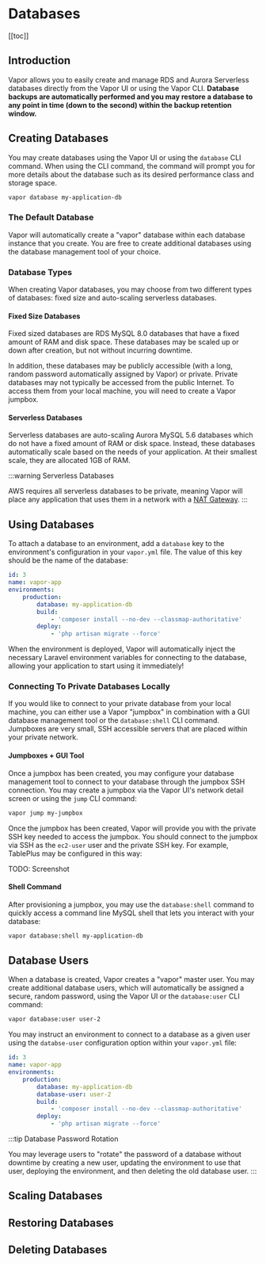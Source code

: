 # Databases

[[toc]]

## Introduction

Vapor allows you to easily create and manage RDS and Aurora Serverless databases directly from the Vapor UI or using the Vapor CLI. **Database backups are automatically performed and you may restore a database to any point in time (down to the second) within the backup retention window.**

## Creating Databases

You may create databases using the Vapor UI or using the `database` CLI command. When using the CLI command, the command will prompt you for more details about the database such as its desired performance class and storage space.

```bash
vapor database my-application-db
```

### The Default Database

Vapor will automatically create a "vapor" database within each database instance that you create. You are free to create additional databases using the database management tool of your choice.

### Database Types

When creating Vapor databases, you may choose from two different types of databases: fixed size and auto-scaling serverless databases.

#### Fixed Size Databases

Fixed sized databases are RDS MySQL 8.0 databases that have a fixed amount of RAM and disk space. These databases may be scaled up or down after creation, but not without incurring downtime.

In addition, these databases may be publicly accessible (with a long, random password automatically assigned by Vapor) or private. Private databases may not typically be accessed from the public Internet. To access them from your local machine, you will need to create a Vapor jumpbox.

#### Serverless Databases

Serverless databases are auto-scaling Aurora MySQL 5.6 databases which do not have a fixed amount of RAM or disk space. Instead, these databases automatically scale based on the needs of your application. At their smallest scale, they are allocated 1GB of RAM.

:::warning Serverless Databases

AWS requires all serverless databases to be private, meaning Vapor will place any application that uses them in a network with a [NAT Gateway](./networks.md#nat-gateways).
:::

## Using Databases

To attach a database to an environment, add a `database` key to the environment's configuration in your `vapor.yml` file. The value of this key should be the name of the database:

```yaml
id: 3
name: vapor-app
environments:
    production:
        database: my-application-db
        build:
            - 'composer install --no-dev --classmap-authoritative'
        deploy:
            - 'php artisan migrate --force'
```

When the environment is deployed, Vapor will automatically inject the necessary Laravel environment variables for connecting to the database, allowing your application to start using it immediately!

### Connecting To Private Databases Locally

If you would like to connect to your private database from your local machine, you can either use a Vapor "jumpbox" in combination with a GUI database management tool or the `database:shell` CLI command. Jumpboxes are very small, SSH accessible servers that are placed within your private network.

#### Jumpboxes + GUI Tool

Once a jumpbox has been created, you may configure your database management tool to connect to your database through the jumpbox SSH connection. You may create a jumpbox via the Vapor UI's network detail screen or using the `jump` CLI command:

```bash
vapor jump my-jumpbox
```

Once the jumpbox has been created, Vapor will provide you with the private SSH key needed to access the jumpbox. You should connect to the jumpbox via SSH as the `ec2-user` user and the private SSH key. For example, TablePlus may be configured in this way:

TODO: Screenshot

#### Shell Command

After provisioning a jumpbox, you may use the `database:shell` command to quickly access a command line MySQL shell that lets you interact with your database:

```bash
vapor database:shell my-application-db
```

## Database Users

When a database is created, Vapor creates a "vapor" master user. You may create additional database users, which will automatically be assigned a secure, random password, using the Vapor UI or the `database:user` CLI command:

```bash
vapor database:user user-2
```

You may instruct an environment to connect to a database as a given user using the `databse-user` configuration option within your `vapor.yml` file:

```yaml
id: 3
name: vapor-app
environments:
    production:
        database: my-application-db
        database-user: user-2
        build:
            - 'composer install --no-dev --classmap-authoritative'
        deploy:
            - 'php artisan migrate --force'
```

:::tip Database Password Rotation

You may leverage users to "rotate" the password of a database without downtime by creating a new user, updating the environment to use that user, deploying the environment, and then deleting the old database user.
:::

## Scaling Databases

## Restoring Databases

## Deleting Databases
